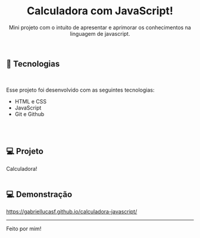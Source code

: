 <h1 align="center"> Calculadora com JavaScript! </h1>

<p align="center">
Mini projeto com o intuito de apresentar e aprimorar os conhecimentos na linguagem de javascript.
</p>

<br>

## 🚀 Tecnologias
<br>

Esse projeto foi desenvolvido com as seguintes tecnologias:

- HTML e CSS
- JavaScript
- Git e Github
<br>
<br>

## 💻 Projeto

Calculadora!
<br>
<br>

## 💻 Demonstração


https://gabriellucasf.github.io/calculadora-javascript/


---

Feito por mim!